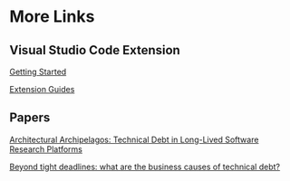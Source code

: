 # More Links

## Visual Studio Code Extension

[Getting Started](https://code.visualstudio.com/api/get-started/your-first-extension)

[Extension Guides](https://code.visualstudio.com/api/extension-guides/overview)

## Papers

[Architectural Archipelagos: Technical Debt
in Long-Lived Software Research Platforms](https://arxiv.org/pdf/2104.08432.pdf)

[Beyond tight deadlines: what
are the business causes of
technical debt?](https://arxiv.org/pdf/2104.09330.pdf)